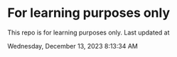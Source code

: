 # For learning purposes only
This repo is for learning purposes only.
Last updated at

Wednesday, December 13, 2023 8:13:34 AM

